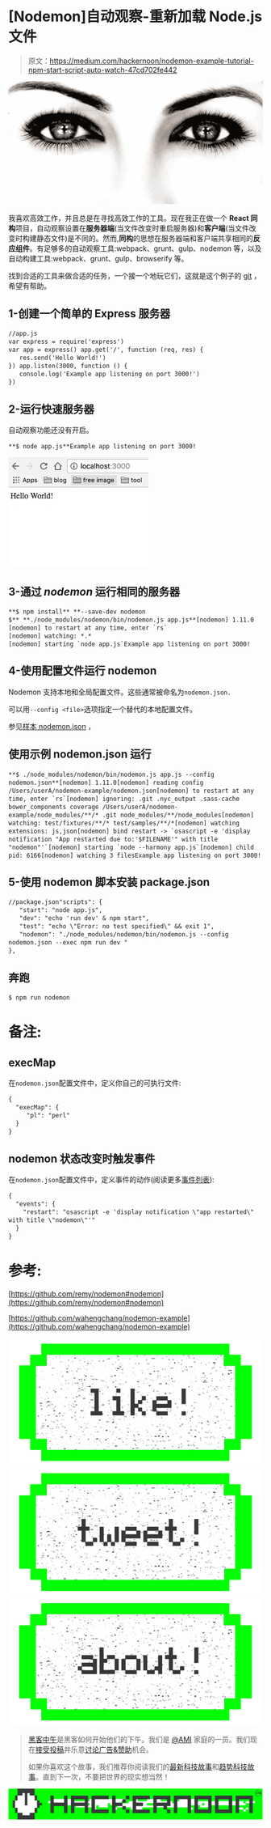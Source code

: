 # [Nodemon]自动观察-重新加载 Node.js 文件

> 原文：<https://medium.com/hackernoon/nodemon-example-tutorial-npm-start-script-auto-watch-47cd702fe442>

![](img/cb3a928a39494cbbad86a59356919116.png)

我喜欢高效工作，并且总是在寻找高效工作的工具。现在我正在做一个 **React 同构**项目，自动观察设置在**服务器端**(当文件改变时重启服务器)和**客户端**(当文件改变时构建静态文件)是不同的。然而,**同构**的思想在服务器端和客户端共享相同的**反应组件**。有足够多的自动观察工具:webpack、grunt、gulp、nodemon 等，以及自动构建工具:webpack、grunt、gulp、browserify 等。

找到合适的工具来做合适的任务，一个接一个地玩它们，这就是这个例子的 [git](https://github.com/wahengchang/nodemon-example) ，希望有帮助。

## 1-创建一个简单的 Express 服务器

```
//app.js
var express = require('express')
var app = express() app.get('/', function (req, res) {
   res.send('Hello World!')
}) app.listen(3000, function () {
   console.log('Example app listening on port 3000!')
})
```

## 2-运行快速服务器

自动观察功能还没有开启。

```
**$ node app.js**Example app listening on port 3000!
```

![](img/21c9b4cb24fb23d9dd1739bd4b81576c.png)

## 3-通过 ***nodemon*** 运行相同的服务器

```
**$ npm install** **--save-dev nodemon
$** **./node_modules/nodemon/bin/nodemon.js app.js**[nodemon] 1.11.0
[nodemon] to restart at any time, enter `rs`
[nodemon] watching: *.*
[nodemon] starting `node app.js`Example app listening on port 3000!
```

## 4-使用配置文件运行 nodemon

Nodemon 支持本地和全局配置文件。这些通常被命名为`nodemon.json.`

可以用`--config <file>`选项指定一个替代的本地配置文件。

参见[样本 nodemon.json](https://github.com/remy/nodemon/blob/master/doc/sample-nodemon.md) ，

## 使用示例 nodemon.json 运行

```
**$ ./node_modules/nodemon/bin/nodemon.js app.js --config nodemon.json**[nodemon] 1.11.0[nodemon] reading config /Users/userA/nodemon-example/nodemon.json[nodemon] to restart at any time, enter `rs`[nodemon] ignoring: .git .nyc_output .sass-cache bower_components coverage /Users/userA/nodemon-example/node_modules/**/* .git node_modules/**/node_modules[nodemon] watching: test/fixtures/**/* test/samples/**/*[nodemon] watching extensions: js,json[nodemon] bind restart -> `osascript -e 'display notification "App restarted due to:'$FILENAME'" with title "nodemon"'`[nodemon] starting `node --harmony app.js`[nodemon] child pid: 6166[nodemon] watching 3 filesExample app listening on port 3000!
```

## 5-使用 nodemon 脚本安装 package.json

```
//package.json"scripts": {
   "start": "node app.js",
   "dev": "echo 'run dev' & npm start",
   "test": "echo \"Error: no test specified\" && exit 1",
   "nodemon": "./node_modules/nodemon/bin/nodemon.js --config nodemon.json --exec npm run dev "
},
```

## 奔跑

```
$ npm run nodemon
```

# 备注:

## execMap

在`nodemon.json`配置文件中，定义你自己的可执行文件:

```
{
  "execMap": {
     "pl": "perl"
  }
}
```

## nodemon 状态改变时触发事件

在`nodemon.json`配置文件中，定义事件的动作(阅读更多[事件列表](https://github.com/remy/nodemon/wiki/Events#states)):

```
{
  "events": {
    "restart": "osascript -e 'display notification \"app restarted\" with title \"nodemon\"'"
  }
}
```

# 参考:

[https://github.com/remy/nodemon#nodemon](https://github.com/remy/nodemon#nodemon)

[https://github.com/wahengchang/nodemon-example](https://github.com/wahengchang/nodemon-example)

[![](img/50ef4044ecd4e250b5d50f368b775d38.png)](http://bit.ly/HackernoonFB)[![](img/979d9a46439d5aebbdcdca574e21dc81.png)](https://goo.gl/k7XYbx)[![](img/2930ba6bd2c12218fdbbf7e02c8746ff.png)](https://goo.gl/4ofytp)

> [黑客中午](http://bit.ly/Hackernoon)是黑客如何开始他们的下午。我们是 [@AMI](http://bit.ly/atAMIatAMI) 家庭的一员。我们现在[接受投稿](http://bit.ly/hackernoonsubmission)并乐意[讨论广告&赞助](mailto:partners@amipublications.com)机会。
> 
> 如果你喜欢这个故事，我们推荐你阅读我们的[最新科技故事](http://bit.ly/hackernoonlatestt)和[趋势科技故事](https://hackernoon.com/trending)。直到下一次，不要把世界的现实想当然！

![](img/be0ca55ba73a573dce11effb2ee80d56.png)